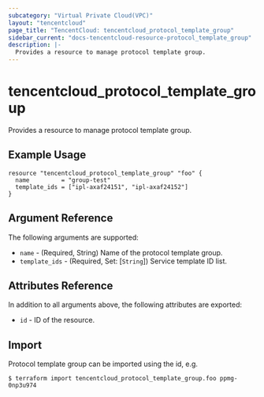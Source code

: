 ```yaml
---
subcategory: "Virtual Private Cloud(VPC)"
layout: "tencentcloud"
page_title: "TencentCloud: tencentcloud_protocol_template_group"
sidebar_current: "docs-tencentcloud-resource-protocol_template_group"
description: |-
  Provides a resource to manage protocol template group.
---
```


# tencentcloud_protocol_template_group

Provides a resource to manage protocol template group.

## Example Usage

```hcl
resource "tencentcloud_protocol_template_group" "foo" {
  name         = "group-test"
  template_ids = ["ipl-axaf24151", "ipl-axaf24152"]
}
```

## Argument Reference

The following arguments are supported:

* `name` - (Required, String) Name of the protocol template group.
* `template_ids` - (Required, Set: [`String`]) Service template ID list.

## Attributes Reference

In addition to all arguments above, the following attributes are exported:

* `id` - ID of the resource.




## Import

Protocol template group can be imported using the id, e.g.

```
$ terraform import tencentcloud_protocol_template_group.foo ppmg-0np3u974
```

